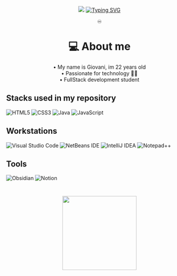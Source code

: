 <div align="center">
<img src="https://capsule-render.vercel.app/api?type=waving&color=gradient&height=80&section=header&text="&fontSize=90" />
<a href="https://git.io/typing-svg"><img src="https://readme-typing-svg.demolab.com?font=Open+Sans&weight=700&size=40&duration=3000&pause=500&color=FFF9EF&background=A1104700&center=true&vCenter=true&random=false&width=700&lines=WELCOME+TO+MY+PROFILE!;BEM+VINDO+AO+MEU+PERFIL!" alt="Typing SVG" /></a>
<p>♾️</p>
</div>

<div align="center">
<h1>💻 About me</h1> 
• My name is Giovani, im 22 years old<br>
• Passionate for technology 🧑‍💻<br>
• FullStack development student
</div>

## Stacks used in my repository

![HTML5](https://img.shields.io/badge/html5-%23E34F26.svg?style=for-the-badge&logo=html5&logoColor=white)
![CSS3](https://img.shields.io/badge/css3-%231572B6.svg?style=for-the-badge&logo=css3&logoColor=white)
![Java](https://img.shields.io/badge/java-%23ED8B00.svg?style=for-the-badge&logo=openjdk&logoColor=white)
![JavaScript](https://img.shields.io/badge/javascript-%23323330.svg?style=for-the-badge&logo=javascript&logoColor=%23F7DF1E) 

## Workstations
![Visual Studio Code](https://img.shields.io/badge/Visual%20Studio%20Code-0078d7.svg?style=for-the-badge&logo=visual-studio-code&logoColor=white)
![NetBeans IDE](https://img.shields.io/badge/NetBeansIDE-1B6AC6.svg?style=for-the-badge&logo=apache-netbeans-ide&logoColor=white)
![IntelliJ IDEA](https://img.shields.io/badge/IntelliJIDEA-000000.svg?style=for-the-badge&logo=intellij-idea&logoColor=white)
![Notepad++](https://img.shields.io/badge/Notepad++-90E59A.svg?style=for-the-badge&logo=notepad%2b%2b&logoColor=black)

## Tools
![Obsidian](https://img.shields.io/badge/Obsidian-%23483699.svg?style=for-the-badge&logo=obsidian&logoColor=white)
![Notion](https://img.shields.io/badge/Notion-%23000000.svg?style=for-the-badge&logo=notion&logoColor=white)
#

<div align="center">
<a href="https://github.com/anuraghazra/github-readme-stats" display="inline">
  <img height=200 align="center" src="https://github-readme-stats.vercel.app/api?username=giovxni&show_icons=true&theme=transparent" />
</a>
</div>
